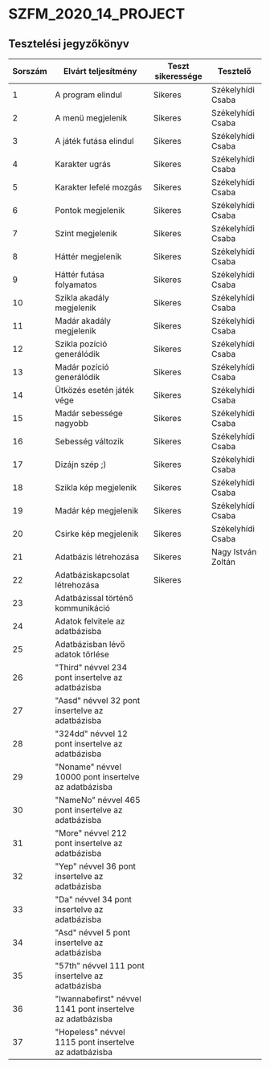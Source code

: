 # SZFM\_2020\_14\_PROJECT

## Tesztelési jegyzőkönyv

Sorszám | Elvárt teljesítmény | Teszt sikeressége | Tesztelő |
| --- | --- | --- | --- |
| 1 | A program elindul | Sikeres | Székelyhídi Csaba |
| 2 | A menü megjelenik | Sikeres | Székelyhídi Csaba |
| 3 | A játék futása elindul | Sikeres | Székelyhídi Csaba |
| 4 | Karakter ugrás | Sikeres | Székelyhídi Csaba |
| 5 | Karakter lefelé mozgás | Sikeres | Székelyhídi Csaba |
| 6 | Pontok megjelenik | Sikeres | Székelyhídi Csaba |
| 7 | Szint megjelenik | Sikeres | Székelyhídi Csaba |
| 8 | Háttér megjelenik | Sikeres | Székelyhídi Csaba |
| 9 | Háttér futása folyamatos | Sikeres | Székelyhídi Csaba |
| 10 | Szikla akadály megjelenik | Sikeres | Székelyhídi Csaba |
| 11 | Madár akadály megjelenik | Sikeres | Székelyhídi Csaba |
| 12 | Szikla pozíció generálódik | Sikeres | Székelyhídi Csaba |
| 13 | Madár pozíció generálódik | Sikeres | Székelyhídi Csaba |
| 14 | Ütközés esetén játék vége | Sikeres | Székelyhídi Csaba |
| 15 | Madár sebessége nagyobb | Sikeres | Székelyhídi Csaba |
| 16 | Sebesség változik | Sikeres | Székelyhídi Csaba |
| 17 | Dizájn szép ;) | Sikeres | Székelyhídi Csaba |
| 18 | Szikla kép megjelenik | Sikeres | Székelyhídi Csaba |
| 19 | Madár kép megjelenik | Sikeres | Székelyhídi Csaba |
| 20 | Csirke kép megjelenik | Sikeres | Székelyhídi Csaba |
| 21 | Adatbázis létrehozása | Sikeres | Nagy István Zoltán |
| 22 | Adatbáziskapcsolat létrehozása | Sikeres |  |
| 23 | Adatbázissal történő kommunikáció |  |  |
| 24 | Adatok felvitele az adatbázisba |  |  |
| 25 | Adatbázisban lévő adatok törlése |  |  |
| 26 | "Third" névvel 234 pont insertelve az adatbázisba |  |  |
| 27 | "Aasd" névvel 32 pont insertelve az adatbázisba |  |  |
| 28 | "324dd" névvel 12 pont insertelve az adatbázisba |  |  |
| 29 | "Noname" névvel 10000 pont insertelve az adatbázisba |  |  |
| 30 | "NameNo" névvel 465 pont insertelve az adatbázisba |  |  |
| 31 | "More" névvel 212 pont insertelve az adatbázisba |  |  |
| 32 | "Yep" névvel 36 pont insertelve az adatbázisba |  |  |
| 33 | "Da" névvel 34 pont insertelve az adatbázisba |  |  |
| 34 | "Asd" névvel 5 pont insertelve az adatbázisba |  |  |
| 35 | "57th" névvel 111 pont insertelve az adatbázisba |  |  |
| 36 | "Iwannabefirst" névvel 1141 pont insertelve az adatbázisba |  |  |
| 37 | "Hopeless" névvel 1115 pont insertelve az adatbázisba |  |  |
